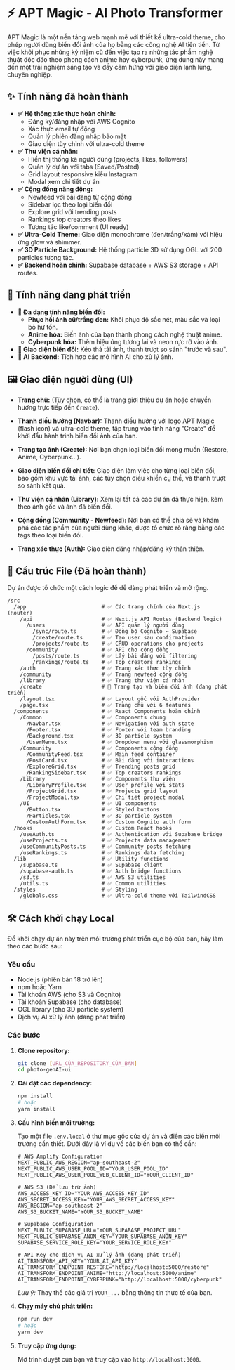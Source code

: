 # ⚡ APT Magic - AI Photo Transformer

APT Magic là một nền tảng web mạnh mẽ với thiết kế ultra-cold theme, cho phép người dùng biến đổi ảnh của họ bằng các công nghệ AI tiên tiến. Từ việc khôi phục những kỷ niệm cũ đến việc tạo ra những tác phẩm nghệ thuật độc đáo theo phong cách anime hay cyberpunk, ứng dụng này mang đến một trải nghiệm sáng tạo và đầy cảm hứng với giao diện lạnh lùng, chuyên nghiệp.

## ✨ Tính năng đã hoàn thành

*   **✅ Hệ thống xác thực hoàn chỉnh:**
    *   Đăng ký/đăng nhập với AWS Cognito
    *   Xác thực email tự động
    *   Quản lý phiên đăng nhập bảo mật
    *   Giao diện tùy chỉnh với ultra-cold theme
*   **✅ Thư viện cá nhân:**
    *   Hiển thị thống kê người dùng (projects, likes, followers)
    *   Quản lý dự án với tabs (Saved/Posted)
    *   Grid layout responsive kiểu Instagram
    *   Modal xem chi tiết dự án
*   **✅ Cộng đồng năng động:**
    *   Newfeed với bài đăng từ cộng đồng
    *   Sidebar lọc theo loại biến đổi
    *   Explore grid với trending posts
    *   Rankings top creators theo likes
    *   Tương tác like/comment (UI ready)
*   **✅ Ultra-Cold Theme:** Giao diện monochrome (đen/trắng/xám) với hiệu ứng glow và shimmer.
*   **✅ 3D Particle Background:** Hệ thống particle 3D sử dụng OGL với 200 particles tương tác.
*   **✅ Backend hoàn chỉnh:** Supabase database + AWS S3 storage + API routes.

## 🚧 Tính năng đang phát triển

*   **🔄 Đa dạng tính năng biến đổi:**
    *   **Phục hồi ảnh cũ/trắng đen:** Khôi phục độ sắc nét, màu sắc và loại bỏ hư tổn.
    *   **Anime hóa:** Biến ảnh của bạn thành phong cách nghệ thuật anime.
    *   **Cyberpunk hóa:** Thêm hiệu ứng tương lai và neon rực rỡ vào ảnh.
*   **🔄 Giao diện biến đổi:** Kéo thả tải ảnh, thanh trượt so sánh "trước và sau".
*   **🔄 AI Backend:** Tích hợp các mô hình AI cho xử lý ảnh.

## 🖼️ Giao diện người dùng (UI)

*   **Trang chủ:** (Tùy chọn, có thể là trang giới thiệu dự án hoặc chuyển hướng trực tiếp đến `Create`).
    <!-- IMAGE_HERE_1: Ảnh trang chủ nếu có -->

*   **Thanh điều hướng (Navbar):**
    Thanh điều hướng với logo APT Magic (flash icon) và ultra-cold theme, tập trung vào tính năng "Create" để khởi đầu hành trình biến đổi ảnh của bạn.
    <!-- IMAGE_HERE_2: Ảnh Navbar -->

*   **Trang tạo ảnh (Create):**
    Nơi bạn chọn loại biến đổi mong muốn (Restore, Anime, Cyberpunk...).
    <!-- IMAGE_HERE_3: Ảnh TransformSelector -->

*   **Giao diện biến đổi chi tiết:**
    Giao diện làm việc cho từng loại biến đổi, bao gồm khu vực tải ảnh, các tùy chọn điều khiển cụ thể, và thanh trượt so sánh kết quả.
    <!-- IMAGE_HERE_4: Ảnh trang biến đổi (ví dụ: Anime) -->

*   **Thư viện cá nhân (Library):**
    Xem lại tất cả các dự án đã thực hiện, kèm theo ảnh gốc và ảnh đã biến đổi.
    <!-- IMAGE_HERE_5: Ảnh ProjectGrid -->

*   **Cộng đồng (Community - Newfeed):**
    Nơi bạn có thể chia sẻ và khám phá các tác phẩm của người dùng khác, được tổ chức rõ ràng bằng các tags theo loại biến đổi.
    <!-- IMAGE_HERE_6: Ảnh CommunityFeed -->

*   **Trang xác thực (Auth):**
    Giao diện đăng nhập/đăng ký thân thiện.
    <!-- IMAGE_HERE_7: Ảnh LoginForm -->
    <!-- IMAGE_HERE_8: Ảnh ProfileCard -->

## 📁 Cấu trúc File (Đã hoàn thành)

Dự án được tổ chức một cách logic để dễ dàng phát triển và mở rộng.

```
/src
  /app                        # ✅ Các trang chính của Next.js (Router)
    /api                      # ✅ Next.js API Routes (Backend logic)
      /users                  # ✅ API quản lý người dùng
        /sync/route.ts        # ✅ Đồng bộ Cognito ↔ Supabase
        /create/route.ts      # ✅ Tạo user sau confirmation
        /projects/route.ts    # ✅ CRUD operations cho projects
      /community              # ✅ API cho cộng đồng
        /posts/route.ts       # ✅ Lấy bài đăng với filtering
        /rankings/route.ts    # ✅ Top creators rankings
    /auth                     # ✅ Trang xác thực tùy chỉnh
    /community                # ✅ Trang newfeed cộng đồng
    /library                  # ✅ Trang thư viện cá nhân
    /create                   # 🔄 Trang tạo và biến đổi ảnh (đang phát triển)
    /layout.tsx               # ✅ Layout gốc với AuthProvider
    /page.tsx                 # ✅ Trang chủ với 6 features
  /components                 # ✅ React Components hoàn chỉnh
    /Common                   # ✅ Components chung
      /Navbar.tsx             # ✅ Navigation với auth state
      /Footer.tsx             # ✅ Footer với team branding
      /Background.tsx         # ✅ 3D particle system
      /UserMenu.tsx           # ✅ Dropdown menu với glassmorphism
    /Community                # ✅ Components cộng đồng
      /CommunityFeed.tsx      # ✅ Main feed container
      /PostCard.tsx           # ✅ Bài đăng với interactions
      /ExploreGrid.tsx        # ✅ Trending posts grid
      /RankingSidebar.tsx     # ✅ Top creators rankings
    /Library                  # ✅ Components thư viện
      /LibraryProfile.tsx     # ✅ User profile với stats
      /ProjectGrid.tsx        # ✅ Projects grid layout
      /ProjectModal.tsx       # ✅ Chi tiết project modal
    /UI                       # ✅ UI components
      /Button.tsx             # ✅ Styled buttons
      /Particles.tsx          # ✅ 3D particle system
      /CustomAuthForm.tsx     # ✅ Custom Cognito auth form
  /hooks                      # ✅ Custom React hooks
    /useAuth.ts               # ✅ Authentication với Supabase bridge
    /useProjects.ts           # ✅ Projects data management
    /useCommunityPosts.ts     # ✅ Community posts fetching
    /useRankings.ts           # ✅ Rankings data fetching
  /lib                        # ✅ Utility functions
    /supabase.ts              # ✅ Supabase client
    /supabase-auth.ts         # ✅ Auth bridge functions
    /s3.ts                    # ✅ AWS S3 utilities
    /utils.ts                 # ✅ Common utilities
  /styles                     # ✅ Styling
    /globals.css              # ✅ Ultra-cold theme với TailwindCSS
```

## 🛠️ Cách khởi chạy Local

Để khởi chạy dự án này trên môi trường phát triển cục bộ của bạn, hãy làm theo các bước sau:

### Yêu cầu

*   Node.js (phiên bản 18 trở lên)
*   npm hoặc Yarn
*   Tài khoản AWS (cho S3 và Cognito)
*   Tài khoản Supabase (cho database)
*   OGL library (cho 3D particle system)
*   Dịch vụ AI xử lý ảnh (đang phát triển)

### Các bước

1.  **Clone repository:**

    ```bash
    git clone [URL_CỦA_REPOSITORY_CỦA_BẠN]
    cd photo-genAI-ui
    ```

2.  **Cài đặt các dependency:**

    ```bash
    npm install
    # hoặc
    yarn install
    ```

3.  **Cấu hình biến môi trường:**

    Tạo một file `.env.local` ở thư mục gốc của dự án và điền các biến môi trường cần thiết. Dưới đây là ví dụ về các biến bạn có thể cần:

    ```env
    # AWS Amplify Configuration
    NEXT_PUBLIC_AWS_REGION="ap-southeast-2"
    NEXT_PUBLIC_AWS_USER_POOL_ID="YOUR_USER_POOL_ID"
    NEXT_PUBLIC_AWS_USER_POOL_WEB_CLIENT_ID="YOUR_CLIENT_ID"

    # AWS S3 (Để lưu trữ ảnh)
    AWS_ACCESS_KEY_ID="YOUR_AWS_ACCESS_KEY_ID"
    AWS_SECRET_ACCESS_KEY="YOUR_AWS_SECRET_ACCESS_KEY"
    AWS_REGION="ap-southeast-2"
    AWS_S3_BUCKET_NAME="YOUR_S3_BUCKET_NAME"

    # Supabase Configuration
    NEXT_PUBLIC_SUPABASE_URL="YOUR_SUPABASE_PROJECT_URL"
    NEXT_PUBLIC_SUPABASE_ANON_KEY="YOUR_SUPABASE_ANON_KEY"
    SUPABASE_SERVICE_ROLE_KEY="YOUR_SERVICE_ROLE_KEY"

    # API Key cho dịch vụ AI xử lý ảnh (đang phát triển)
    AI_TRANSFORM_API_KEY="YOUR_AI_API_KEY"
    AI_TRANSFORM_ENDPOINT_RESTORE="http://localhost:5000/restore"
    AI_TRANSFORM_ENDPOINT_ANIME="http://localhost:5000/anime"
    AI_TRANSFORM_ENDPOINT_CYBERPUNK="http://localhost:5000/cyberpunk"
    ```
    *Lưu ý:* Thay thế các giá trị `YOUR_...` bằng thông tin thực tế của bạn.

4.  **Chạy máy chủ phát triển:**

    ```bash
    npm run dev
    # hoặc
    yarn dev
    ```

5.  **Truy cập ứng dụng:**

    Mở trình duyệt của bạn và truy cập vào `http://localhost:3000`.
